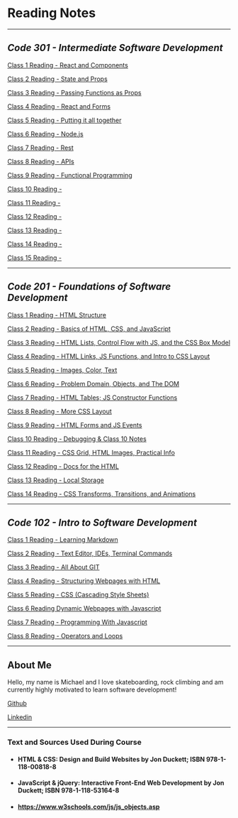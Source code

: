 # Reading Notes

---

## ___Code 301 - Intermediate Software Development___

[Class 1 Reading - React and Components](301-reading-01.md)

[Class 2 Reading - State and Props](301-reading-02.md)

[Class 3 Reading - Passing Functions as Props](301-reading-03.md)

[Class 4 Reading - React and Forms](301-reading-04.md)

[Class 5 Reading - Putting it all together
](301-reading-05.md)

[Class 6 Reading - Node.js](301-reading-06.md)

[Class 7 Reading - Rest](301-reading-07.md)

[Class 8 Reading - APIs](301-reading-08.md)

[Class 9 Reading - Functional Programming](301-reading-09.md)

[Class 10 Reading -](301-reading-10.md)

[Class 11 Reading -](301-reading-11.md)

[Class 12 Reading -](301-reading-12.md)

[Class 13 Reading -](301-reading-13.md)

[Class 14 Reading -](301-reading-14.md)

[Class 15 Reading -](301-reading-15.md)

---

## ___Code 201 - Foundations of Software Development___

[Class 1 Reading - HTML Structure](class-01.md)

[Class 2 Reading - Basics of HTML, CSS, and JavaScript](class-02.md)

[Class 3 Reading - HTML Lists, Control Flow with JS, and the CSS Box Model](class-03.md)

[Class 4 Reading - HTML Links, JS Functions, and Intro to CSS Layout](class-04.md)

[Class 5 Reading - Images, Color, Text](class-05.md)

[Class 6 Reading - Problem Domain, Objects, and The DOM](class-06.md)

[Class 7 Reading - HTML Tables; JS Constructor Functions](class-07.md)

[Class 8 Reading - More CSS Layout](class-08.md)

[Class 9 Reading - HTML Forms and JS Events](class-09.md)

[Class 10 Reading - Debugging & Class 10 Notes](class-10.md)

[Class 11 Reading - CSS Grid, HTML Images, Practical Info](class-11.md)

[Class 12 Reading - Docs for the HTML ](class-12.md)

[Class 13 Reading - Local Storage](class-13.md)

[Class 14 Reading - CSS Transforms, Transitions, and Animations](class-14.md)

---

## ___Code 102 - Intro to Software Development___

[Class 1 Reading - Learning Markdown](class1reading.md)

[Class 2 Reading - Text Editor, IDEs, Terminal Commands](class2reading.md)

[Class 3 Reading - All About GIT](class3reading.md)

[Class 4 Reading - Structuring Webpages with HTML](class4reading.md)

[Class 5 Reading - CSS (Cascading Style Sheets)](class5reading.md)

[Class 6 Reading Dynamic Webpages with Javascript](class6reading.md)

[Class 7 Reading - Programming With Javascript](class7reading.md)

[Class 8 Reading - Operators and Loops](class8reading.md)

---

## About Me

Hello, my name is Michael and I love skateboarding, rock climbing and am currently highly motivated to learn software development!

[Github](https://github.com/guerillaxgardener)

[Linkedin](https://www.linkedin.com/in/michaelmak3r/)

---

### Text and Sources Used During Course

* #### HTML & CSS: Design and Build Websites by Jon Duckett; ISBN 978-1-118-00818-8

* #### JavaScript & jQuery: Interactive Front-End Web Development by Jon Duckett; ISBN 978-1-118-53164-8

* #### <https://www.w3schools.com/js/js_objects.asp>
